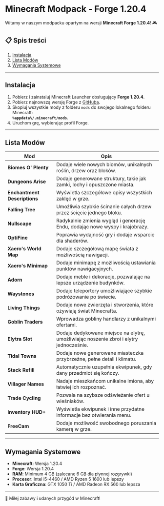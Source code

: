 # Minecraft Modpack - Forge 1.20.4

Witamy w naszym modpacku opartym na wersji **Minecraft Forge 1.20.4**! 🎮  

## 📋 Spis treści
1. [Instalacja](#instalacja)
2. [Lista Modów](#lista-modów)
3. [Wymagania Systemowe](#wymagania-systemowe)

---

## Instalacja
1. Pobierz i zainstaluj Minecraft Launcher obsługujący **Forge 1.20.4**.
2. Pobierz najnowszą wersję Forge z [GitHuba]([https://files.minecraftforge.net/](https://github.com/bombelll/minecraft/blob/main/forge-1.20.4-49.1.13-installer.jar)).
3. Skopiuj wszystkie mody z folderu `mods` do swojego lokalnego folderu Minecraft:  
   **`%appdata%/.minecraft/mods`**.
4. Uruchom grę, wybierając profil Forge.

---

## Lista Modów

| Mod                         | Opis                                                                 |
|-----------------------------|----------------------------------------------------------------------|
| **Biomes O' Plenty**        | Dodaje wiele nowych biomów, unikalnych roślin, drzew oraz bloków.   |
| **Dungeons Arise**          | Dodaje generowane struktury, takie jak zamki, lochy i opuszczone miasta. |
| **Enchantment Descriptions**| Wyświetla szczegółowe opisy wszystkich zaklęć w grze.               |
| **Falling Tree**            | Umożliwia szybkie ścinanie całych drzew przez ścięcie jednego bloku.|
| **Nullscape**               | Radykalnie zmienia wygląd i generację Endu, dodając nowe wyspy i krajobrazy. |
| **OptiFine**                | Poprawia wydajność gry i dodaje wsparcie dla shaderów.              |
| **Xaero's World Map**       | Dodaje szczegółową mapę świata z możliwością nawigacji.             |
| **Xaero's Minimap**         | Dodaje minimapę z możliwością ustawiania punktów nawigacyjnych.     |
| **Adorn**                   | Dodaje meble i dekoracje, pozwalając na lepsze urządzenie budynków. |
| **Waystones**               | Dodaje teleportery umożliwiające szybkie podróżowanie po świecie.  |
| **Living Things**           | Dodaje nowe zwierzęta i stworzenia, które ożywiają świat Minecrafta.|
| **Goblin Traders**          | Wprowadza gobliny handlarzy z unikalnymi ofertami.                 |
| **Elytra Slot**             | Dodaje dedykowane miejsce na elytrę, umożliwiając noszenie zbroi i elytry jednocześnie. |
| **Tidal Towns**             | Dodaje nowe generowane miasteczka przybrzeżne, pełne detali i klimatu.|
| **Stack Refill**            | Automatycznie uzupełnia ekwipunek, gdy dany przedmiot się kończy.   |
| **Villager Names**          | Nadaje mieszkańcom unikalne imiona, aby łatwiej ich rozpoznać.     |
| **Trade Cycling**           | Pozwala na szybsze odświeżanie ofert u wieśniaków.                 |
| **Inventory HUD+**          | Wyświetla ekwipunek i inne przydatne informacje bez otwierania menu.|
| **FreeCam**                 | Dodaje możliwość swobodnego poruszania kamerą w grze.              |

---

## Wymagania Systemowe
- **Minecraft**: Wersja 1.20.4
- **Forge**: Wersja 1.20.4
- **RAM**: Minimum 4 GB (zalecane 6 GB dla płynnej rozgrywki)
- **Procesor**: Intel i5-4460 / AMD Ryzen 5 1600 lub lepszy
- **Karta Graficzna**: GTX 1050 Ti / AMD Radeon RX 560 lub lepsza

---

🎉 Miłej zabawy i udanych przygód w Minecraft!  
